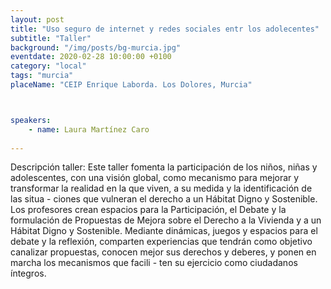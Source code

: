 ```yaml
---
layout: post
title: "Uso seguro de internet y redes sociales entr los adolecentes"
subtitle: "Taller"
background: "/img/posts/bg-murcia.jpg"
eventdate: 2020-02-28 10:00:00 +0100
category: "local"
tags: "murcia"
placeName: "CEIP Enrique Laborda. Los Dolores, Murcia"



speakers:
    - name: Laura Martínez Caro
    
---
```


Descripción taller: Este taller fomenta la participación de los niños, niñas y adolescentes, con una visión global,
como mecanismo para mejorar y transformar la realidad en la que viven, a su medida y la identificación de las situa -
ciones que vulneran el derecho a un Hábitat Digno y Sostenible. Los profesores crean espacios para la Participación,
el Debate y la formulación de Propuestas de Mejora sobre el Derecho a la Vivienda y a un Hábitat Digno y Sostenible.
Mediante dinámicas, juegos y espacios para el debate y la reflexión, comparten experiencias que tendrán como
objetivo canalizar propuestas, conocen mejor sus derechos y deberes, y ponen en marcha los mecanismos que facili -
ten su ejercicio como ciudadanos íntegros.
